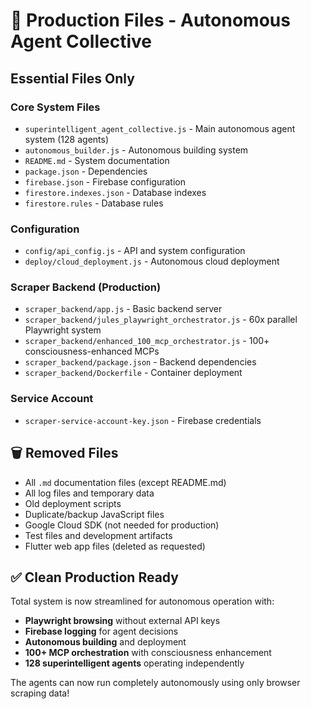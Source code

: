 # 🚀 Production Files - Autonomous Agent Collective

## Essential Files Only

### Core System Files
- `superintelligent_agent_collective.js` - Main autonomous agent system (128 agents)
- `autonomous_builder.js` - Autonomous building system  
- `README.md` - System documentation
- `package.json` - Dependencies
- `firebase.json` - Firebase configuration
- `firestore.indexes.json` - Database indexes
- `firestore.rules` - Database rules

### Configuration
- `config/api_config.js` - API and system configuration
- `deploy/cloud_deployment.js` - Autonomous cloud deployment

### Scraper Backend (Production)
- `scraper_backend/app.js` - Basic backend server
- `scraper_backend/jules_playwright_orchestrator.js` - 60x parallel Playwright system
- `scraper_backend/enhanced_100_mcp_orchestrator.js` - 100+ consciousness-enhanced MCPs
- `scraper_backend/package.json` - Backend dependencies
- `scraper_backend/Dockerfile` - Container deployment

### Service Account
- `scraper-service-account-key.json` - Firebase credentials

## 🗑️ Removed Files
- All `.md` documentation files (except README.md)
- All log files and temporary data
- Old deployment scripts
- Duplicate/backup JavaScript files  
- Google Cloud SDK (not needed for production)
- Test files and development artifacts
- Flutter web app files (deleted as requested)

## ✅ Clean Production Ready
Total system is now streamlined for autonomous operation with:
- **Playwright browsing** without external API keys
- **Firebase logging** for agent decisions  
- **Autonomous building** and deployment
- **100+ MCP orchestration** with consciousness enhancement
- **128 superintelligent agents** operating independently

The agents can now run completely autonomously using only browser scraping data!